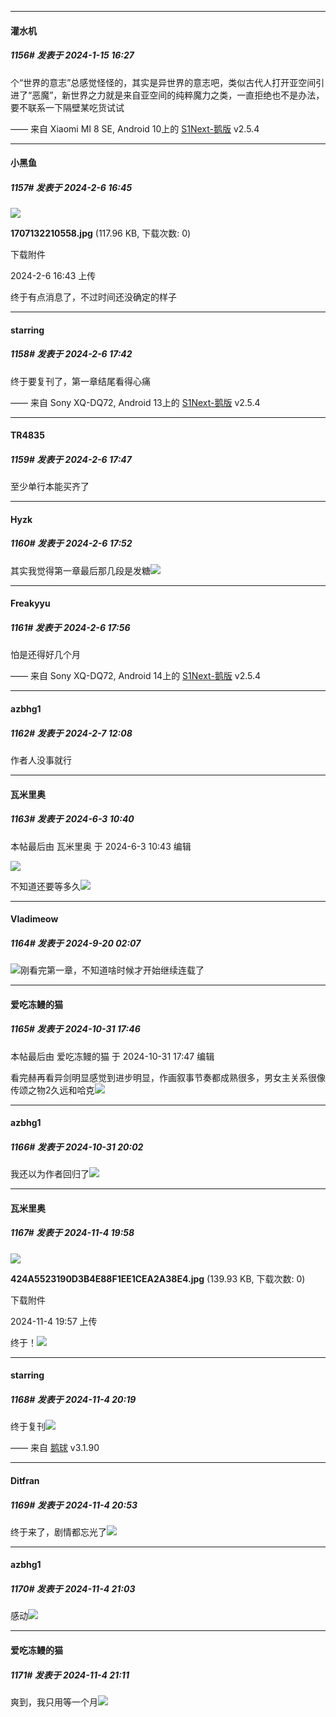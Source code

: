 
*****

####  灌水机  
##### 1156#       发表于 2024-1-15 16:27

个“世界的意志”总感觉怪怪的，其实是异世界的意志吧，类似古代人打开亚空间引进了“恶魔”，新世界之力就是来自亚空间的纯粹魔力之类，一直拒绝也不是办法，要不联系一下隔壁某吃货试试 

—— 来自 Xiaomi MI 8 SE, Android 10上的 [S1Next-鹅版](https://github.com/ykrank/S1-Next/releases) v2.5.4

*****

####  小黑鱼  
##### 1157#       发表于 2024-2-6 16:45

<img src="https://img.saraba1st.com/forum/202402/06/164305scnxk41xk8vvhd45.jpg" referrerpolicy="no-referrer">

<strong>1707132210558.jpg</strong> (117.96 KB, 下载次数: 0)

下载附件

2024-2-6 16:43 上传

终于有点消息了，不过时间还没确定的样子


*****

####  starring  
##### 1158#       发表于 2024-2-6 17:42

终于要复刊了，第一章结尾看得心痛

—— 来自 Sony XQ-DQ72, Android 13上的 [S1Next-鹅版](https://github.com/ykrank/S1-Next/releases) v2.5.4


*****

####  TR4835  
##### 1159#       发表于 2024-2-6 17:47

至少单行本能买齐了

*****

####  Hyzk  
##### 1160#       发表于 2024-2-6 17:52

其实我觉得第一章最后那几段是发糖<img src="https://static.saraba1st.com/image/smiley/face2017/067.png" referrerpolicy="no-referrer">


*****

####  Freakyyu  
##### 1161#       发表于 2024-2-6 17:56

怕是还得好几个月

—— 来自 Sony XQ-DQ72, Android 14上的 [S1Next-鹅版](https://github.com/ykrank/S1-Next/releases) v2.5.4


*****

####  azbhg1  
##### 1162#       发表于 2024-2-7 12:08

作者人没事就行

*****

####  瓦米里奥  
##### 1163#       发表于 2024-6-3 10:40

 本帖最后由 瓦米里奥 于 2024-6-3 10:43 编辑 

<img src="https://p.sda1.dev/17/44936036e38c5fc0a5bdd37bb479febc/CMP_20240603103923520.jpg" referrerpolicy="no-referrer">

不知道还要等多久<img src="https://static.saraba1st.com/image/smiley/face2017/001.png" referrerpolicy="no-referrer">

*****

####  Vladimeow  
##### 1164#       发表于 2024-9-20 02:07

<img src="https://static.saraba1st.com/image/smiley/face2017/068.png" referrerpolicy="no-referrer">刚看完第一章，不知道啥时候才开始继续连载了

*****

####  爱吃冻鳗的猫  
##### 1165#       发表于 2024-10-31 17:46

 本帖最后由 爱吃冻鳗的猫 于 2024-10-31 17:47 编辑 

看完赫再看异剑明显感觉到进步明显，作画叙事节奏都成熟很多，男女主关系很像传颂之物2久远和哈克<img src="https://static.saraba1st.com/image/smiley/face2017/067.png" referrerpolicy="no-referrer">


*****

####  azbhg1  
##### 1166#       发表于 2024-10-31 20:02

我还以为作者回归了<img src="https://static.saraba1st.com/image/smiley/face2017/139.png" referrerpolicy="no-referrer">

*****

####  瓦米里奥  
##### 1167#       发表于 2024-11-4 19:58

<img src="https://img.saraba1st.com/forum/202411/04/195728kpkzug53g0tewu71.jpg" referrerpolicy="no-referrer">

<strong>424A5523190D3B4E88F1EE1CEA2A38E4.jpg</strong> (139.93 KB, 下载次数: 0)

下载附件

2024-11-4 19:57 上传

终于！<img src="https://static.saraba1st.com/image/smiley/face/159.jpg" referrerpolicy="no-referrer">


*****

####  starring  
##### 1168#       发表于 2024-11-4 20:19

终于复刊<img src="https://static.saraba1st.com/image/smiley/face2017/140.png" referrerpolicy="no-referrer">

—— 来自 [鹅球](https://www.pgyer.com/GcUxKd4w) v3.1.90


*****

####  Ditfran  
##### 1169#       发表于 2024-11-4 20:53

终于来了，剧情都忘光了<img src="https://static.saraba1st.com/image/smiley/face2017/091.png" referrerpolicy="no-referrer">


*****

####  azbhg1  
##### 1170#       发表于 2024-11-4 21:03

感动<img src="https://static.saraba1st.com/image/smiley/face2017/139.png" referrerpolicy="no-referrer">


*****

####  爱吃冻鳗的猫  
##### 1171#       发表于 2024-11-4 21:11

爽到，我只用等一个月<img src="https://static.saraba1st.com/image/smiley/face2017/074.png" referrerpolicy="no-referrer">

